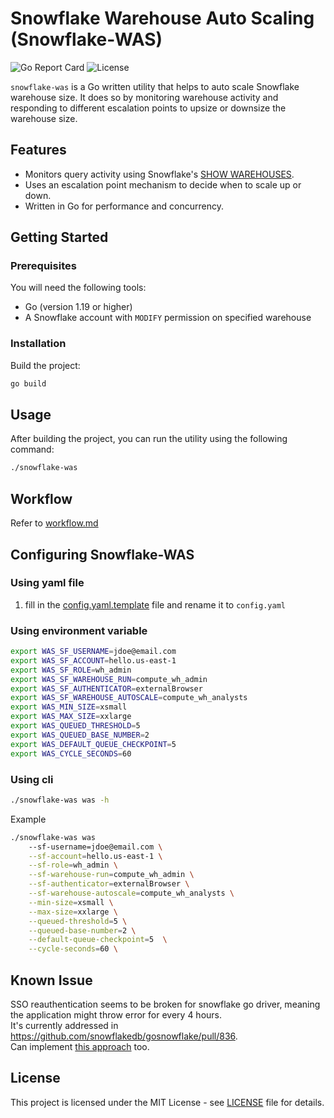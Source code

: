 # Snowflake Warehouse Auto Scaling (Snowflake-WAS)

![Go Report Card](https://goreportcard.com/badge/github.com/davionchai/snowflake-was)
![License](https://img.shields.io/github/license/davionchai/snowflake-was)

`snowflake-was` is a Go written utility that helps to auto scale Snowflake warehouse size. It does so by monitoring warehouse activity and responding to different escalation points to upsize or downsize the warehouse size.

## Features

- Monitors query activity using Snowflake's [SHOW WAREHOUSES](https://docs.snowflake.com/en/sql-reference/sql/show-warehouses).
- Uses an escalation point mechanism to decide when to scale up or down.
- Written in Go for performance and concurrency.

## Getting Started

### Prerequisites

You will need the following tools:

- Go (version 1.19 or higher)
- A Snowflake account with `MODIFY` permission on specified warehouse

### Installation

Build the project:

```bash
go build
```

## Usage

After building the project, you can run the utility using the following command:

```bash
./snowflake-was
```

## Workflow

Refer to [workflow.md](./workflow.md)

## Configuring Snowflake-WAS

### Using yaml file
1. fill in the [config.yaml.template](./config.yaml.template) file and rename it to `config.yaml`

### Using environment variable
```bash
export WAS_SF_USERNAME=jdoe@email.com
export WAS_SF_ACCOUNT=hello.us-east-1
export WAS_SF_ROLE=wh_admin
export WAS_SF_WAREHOUSE_RUN=compute_wh_admin
export WAS_SF_AUTHENTICATOR=externalBrowser
export WAS_SF_WAREHOUSE_AUTOSCALE=compute_wh_analysts
export WAS_MIN_SIZE=xsmall
export WAS_MAX_SIZE=xxlarge
export WAS_QUEUED_THRESHOLD=5
export WAS_QUEUED_BASE_NUMBER=2
export WAS_DEFAULT_QUEUE_CHECKPOINT=5
export WAS_CYCLE_SECONDS=60
```

### Using cli
```bash
./snowflake-was was -h
```

Example

```bash
./snowflake-was was 
    --sf-username=jdoe@email.com \
    --sf-account=hello.us-east-1 \
    --sf-role=wh_admin \
    --sf-warehouse-run=compute_wh_admin \
    --sf-authenticator=externalBrowser \
    --sf-warehouse-autoscale=compute_wh_analysts \
    --min-size=xsmall \
    --max-size=xxlarge \
    --queued-threshold=5 \
    --queued-base-number=2 \
    --default-queue-checkpoint=5  \
    --cycle-seconds=60 \
```

## Known Issue
SSO reauthentication seems to be broken for snowflake go driver, meaning the application might throw error for every 4 hours. \
It's currently addressed in https://github.com/snowflakedb/gosnowflake/pull/836. \
Can implement [this approach](https://stackoverflow.com/questions/67069723/keep-retrying-a-function-in-golang) too.

## License

This project is licensed under the MIT License - see [LICENSE](./LICENSE) file for details.

